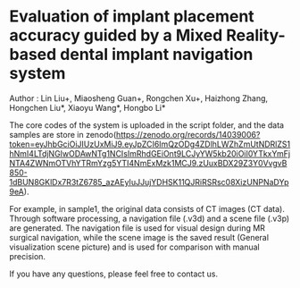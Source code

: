 # Evaluation of implant placement accuracy guided by a Mixed Reality-based dental implant navigation system

Author :
Lin Liu+, Miaosheng Guan+, Rongchen Xu+, Haizhong Zhang, Hongchen Liu*, Xiaoyu Wang*, Hongbo Li*

The core codes of the system is uploaded in the script folder, and the data samples are store in zenodo(https://zenodo.org/records/14039006?token=eyJhbGciOiJIUzUxMiJ9.eyJpZCI6ImQzODg4ZDlhLWZhZmUtNDRlZS1hNmI4LTdjNGIwODAwNTg1NCIsImRhdGEiOnt9LCJyYW5kb20iOiI0YTkxYmFjNTA4ZWNmOTVhYTRmYzg5YTI4NmExMzk1MCJ9.zUuxBDX29Z3Y0VvgvB850-1dBUN8GKlDx7R3tZ6785_azAEyIuJJujYDHSK11QJRiRSRsc08XizUNPNaDYp9eA).

For example, in sample1, the original data consists of CT images (CT data). Through software processing, a navigation file (.v3d) and a scene file (.v3p) are generated. The navigation file is used for visual design during MR surgical navigation, while the scene image is the saved result (General visualization scene picture) and is used for comparison with manual precision.


If you have any questions, please feel free to contact us.
